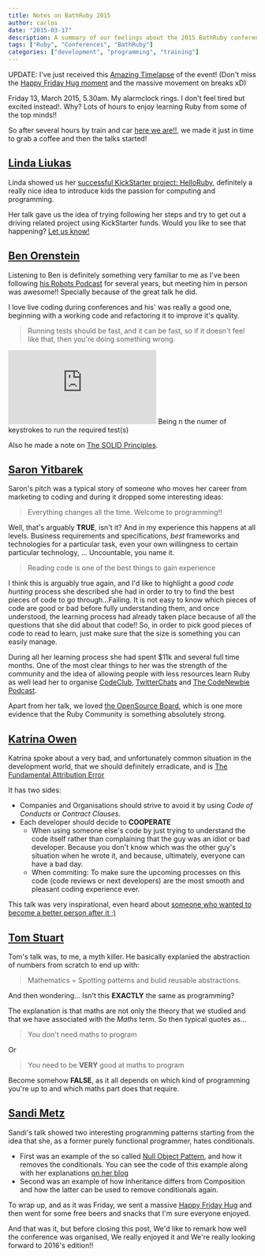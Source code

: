 ```yaml
---
title: Notes on BathRuby 2015
author: carlos
date: "2015-03-17"
description: A summary of our feelings about the 2015 BathRuby conference.
tags: ["Ruby", "Conferences", "BathRuby"]
categories: ["development", "programming", "training"]
---
```


UPDATE: I've just received this [Amazing Timelapse](https://www.youtube.com/watch?v=plv1oRda0d0) of the event! (Don't miss the [Happy Friday Hug moment](https://twitter.com/BathRuby/status/576419163750731776) and the massive movement on breaks xD)

Friday 13, March 2015, 5.30am. My alarmclock rings. I don't feel tired but excited instead!.
Why? Lots of hours to enjoy learning Ruby from some of the top minds!!

So after several hours by train and car [here we are!!](https://twitter.com/calonso/status/576330348163960832),
we made it just in time to grab a coffee and then the talks started!

## [Linda Liukas](https://twitter.com/lindaliukas)

Linda showed us her [successful KickStarter project: HelloRuby](http://www.helloruby.com/), definitely a really nice idea
to introduce kids the passion for computing and programming.

Her talk gave us the idea of trying following her steps and try to get out a driving related project
using KickStarter funds. Would you like to see that happening? [Let us know!](https://twitter.com/_MyDrive)

## [Ben Orenstein](https://twitter.com/r00k)

Listening to Ben is definitely something very familiar to me as I've been following [his Robots Podcast](https://robots.thoughtbot.com/)
for several years, but meeting him in person was awesome!! Specially because of the great talk he did.

I love live coding during conferences and his' was really a good one, beginning with a working code and refactoring it
to improve it's quality.

> Running tests should be fast, and it can be fast, so if it doesn't feel like that, then you're doing something wrong.

![equation](http://latex.codecogs.com/gif.latex?speed%20%3D%20%5Cfrac%7B1%7D%7Bn%7D)
Being n the numer of keystrokes to run the required test(s)

Also he made a note on [The SOLID Principles](http://en.wikipedia.org/wiki/SOLID_%28object-oriented_design%29).

## [Saron Yitbarek](https://twitter.com/saronyitbarek)

Saron's pitch was a typical story of someone who moves her career from marketing to coding and during it
dropped some interesting ideas:

> Everything changes all the time. Welcome to programming!!

Well, that's arguably **TRUE**, isn't it? And in my experience this happens at all levels. Business requirements and specifications,
*best* frameworks and technologies for a particular task, even your own willingness to certain particular technology, ... Uncountable, you name it.

> Reading code is one of the best things to gain experience

I think this is arguably true again, and I'd like to highlight a *good code hunting* process she described
she had in order to try to find the best pieces of code to go through...Failing. It is not easy to know
which pieces of code are good or bad before fully understanding them, and once understood, the learning process
had already taken place because of all the questions that she did about that code!! So, in order to pick
good pieces of code to read to learn, just make sure that the size is something you can easily manage.

During all her learning process she had spent $11k and several full time months. One of the most clear things to her
was the strength of the community and the idea of allowing people with less resources learn Ruby as well lead her
to organise [CodeClub](http://www.codenewbie.org/code-club), [TwitterChats](http://www.codenewbie.org/chat) and [The CodeNewbie Podcast](http://www.codenewbie.org/podcast).

Apart from her talk, we loved [the OpenSource Board](https://twitter.com/calonso/status/576349244421963777),
which is one more evidence that the Ruby Community is something absolutely strong.

## [Katrina Owen](https://twitter.com/kytrinyx)

Katrina spoke about a very bad, and unfortunately common situation in the development world,
that we should definitely erradicate, and is
[The Fundamental Attribution Error](http://en.wikipedia.org/wiki/Fundamental_attribution_error)

It has two sides:

* Companies and Organisations should strive to avoid it by using *Code of Conducts* or *Contract Clauses*.
* Each developer should decide to **COOPERATE**
  * When using someone else's code by just trying to understand the code itself rather than complaining that the guy was an idiot or bad developer. Because you don't know which was the other guy's situation when he wrote it, and because, ultimately, everyone can have a bad day.
  * When commiting: To make sure the upcoming processes on this code (code reviews or next developers) are the most smooth and pleasant coding experience ever.

This talk was very inspirational, even heard about [someone who wanted to become a better
person after it ;)](https://twitter.com/iceraluk/status/576411958422945793)

## [Tom Stuart](https://twitter.com/tomstuart)

Tom's talk was, to me, a myth killer. He basically explanied the abstraction of numbers
from scratch to end up with:

> Mathematics = Spotting patterns and bulid reusable abstractions.

And then wondering... Isn't this **EXACTLY** the same as programming?

The explanation is that maths are not only the theory that we studied and that we have
associated with the *Maths* term. So then typical quotes as...

> You don't need maths to program

Or

> You need to be **VERY** good at maths to program

Become somehow **FALSE**, as it all depends on which kind of programming you're up to and
which maths part does that require.

## [Sandi Metz](https://twitter.com/sandimetz)

Sandi's talk showed two interesting programming patterns starting from the idea that she,
as a former purely functional programmer, hates conditionals.

* First was an example of the so called [Null Object Pattern](http://en.wikipedia.org/wiki/Null_Object_pattern), and how it removes the conditionals. You can see the code of this example along with her explanations [on her blog](http://www.sandimetz.com/blog/2014/12/19/suspicions-of-nil)
* Second was an example of how Inheritance differs from Composition and how the latter can be used to remove conditionals again.

To wrap up, and as it was Friday, we sent a massive [Happy Friday Hug](https://twitter.com/BathRuby/status/576419163750731776) and then went for some
free beers and snacks that I'm sure everyone enjoyed.

And that was it, but before closing this post, We'd like to remark how well the
conference was organised, We really enjoyed it and We're really looking forward to 2016's edition!!
